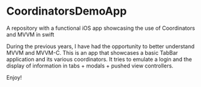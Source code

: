 # CoordinatorsDemoApp
A repository with a functional iOS app showcasing the use of Coordinators and MVVM in swift

During the previous years, I have had the opportunity to better understand MVVM and MVVM-C. This is an app that showcases a basic TabBar application and its various coordinators. It tries to emulate a login and the display of information in tabs + modals + pushed view controllers. 

Enjoy!
